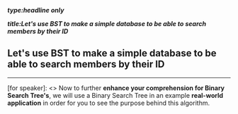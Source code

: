 _**type:headline only**_

_**title:Let's use BST to make a simple database to be able to search members by their ID**_

## Let's use BST to make a simple database to be able to search members by their ID

-------------------------------------------------

[for speaker]: <> Now to further **enhance your comprehension for Binary Search Tree's**, we will use a Binary Search Tree in an example **real-world application** in order for you to see the purpose behind this algorithm.

